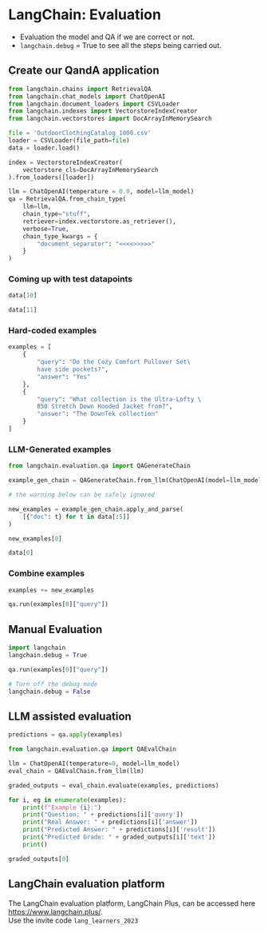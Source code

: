 # LangChain: Evaluation
- Evaluation the model and QA if we are correct or not.
- `langchain.debug` = True to see all the steps being carried out.
## Create our QandA application


```python
from langchain.chains import RetrievalQA
from langchain.chat_models import ChatOpenAI
from langchain.document_loaders import CSVLoader
from langchain.indexes import VectorstoreIndexCreator
from langchain.vectorstores import DocArrayInMemorySearch
```


```python
file = 'OutdoorClothingCatalog_1000.csv'
loader = CSVLoader(file_path=file)
data = loader.load()
```


```python
index = VectorstoreIndexCreator(
    vectorstore_cls=DocArrayInMemorySearch
).from_loaders([loader])
```


```python
llm = ChatOpenAI(temperature = 0.0, model=llm_model)
qa = RetrievalQA.from_chain_type(
    llm=llm, 
    chain_type="stuff", 
    retriever=index.vectorstore.as_retriever(), 
    verbose=True,
    chain_type_kwargs = {
        "document_separator": "<<<<>>>>>"
    }
)
```

### Coming up with test datapoints


```python
data[10]
```


```python
data[11]
```

### Hard-coded examples


```python
examples = [
    {
        "query": "Do the Cozy Comfort Pullover Set\
        have side pockets?",
        "answer": "Yes"
    },
    {
        "query": "What collection is the Ultra-Lofty \
        850 Stretch Down Hooded Jacket from?",
        "answer": "The DownTek collection"
    }
]
```

### LLM-Generated examples


```python
from langchain.evaluation.qa import QAGenerateChain

```


```python
example_gen_chain = QAGenerateChain.from_llm(ChatOpenAI(model=llm_model))
```


```python
# the warning below can be safely ignored
```


```python
new_examples = example_gen_chain.apply_and_parse(
    [{"doc": t} for t in data[:5]]
)
```


```python
new_examples[0]
```


```python
data[0]
```

### Combine examples


```python
examples += new_examples
```


```python
qa.run(examples[0]["query"])
```

## Manual Evaluation


```python
import langchain
langchain.debug = True
```


```python
qa.run(examples[0]["query"])
```


```python
# Turn off the debug mode
langchain.debug = False
```

## LLM assisted evaluation


```python
predictions = qa.apply(examples)
```


```python
from langchain.evaluation.qa import QAEvalChain
```


```python
llm = ChatOpenAI(temperature=0, model=llm_model)
eval_chain = QAEvalChain.from_llm(llm)
```


```python
graded_outputs = eval_chain.evaluate(examples, predictions)
```


```python
for i, eg in enumerate(examples):
    print(f"Example {i}:")
    print("Question: " + predictions[i]['query'])
    print("Real Answer: " + predictions[i]['answer'])
    print("Predicted Answer: " + predictions[i]['result'])
    print("Predicted Grade: " + graded_outputs[i]['text'])
    print()
```


```python
graded_outputs[0]
```

## LangChain evaluation platform

The LangChain evaluation platform, LangChain Plus, can be accessed here https://www.langchain.plus/.  
Use the invite code `lang_learners_2023`

